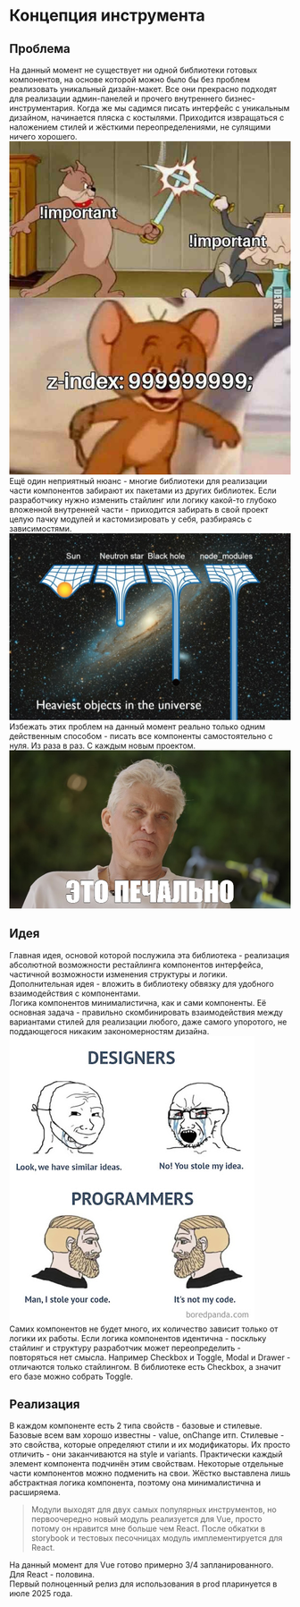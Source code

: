 # Концепция инструмента

## Проблема
На данный момент не существует ни одной библиотеки готовых компонентов, на основе которой можно было бы без проблем реализовать уникальный дизайн-макет. Все они прекрасно подходят для реализации админ-панелей и прочего внутреннего бизнес-инструментария. Когда же мы садимся писать интерфейс с уникальным дизайном, начинается пляска с костылями. Приходится извращаться с наложением стилей и жёсткими переопределениями, не сулящими ничего хорошего.  
![css joke](/images/concepts_pic_1.jpg)  
Ещё один неприятный нюанс - многие библиотеки для реализации части компонентов забирают их пакетами из других библиотек. Если разработчику нужно изменить стайлинг или логику какой-то глубоко вложенной внутренней части - приходится забирать в свой проект целую пачку модулей и кастомизировать у себя, разбираясь с зависимостями.  
![dependencies joke](/images/concepts_pic_2.jpg)  
Избежать этих проблем на данный момент реально только одним действенным способом - писать все компоненты самостоятельно с нуля. Из раза в раз. С каждым новым проектом.
![sad joke](/images/concepts_pic_4.jpg)

## Идея
Главная идея, основой которой послужила эта библиотека - реализация абсолютной возможности рестайлинга компонентов интерфейса, частичной возможности изменения структуры и логики.  
Дополнительная идея - вложить в библиотеку обвязку для удобного взаимодействия с компонентами.  
Логика компонентов минималистична, как и сами компоненты. Её основная задача - правильно скомбинировать взаимодействия между вариантами стилей для реализации любого, даже самого упоротого, не поддающегося никаким закономерностям дизайна.  
![designers joke](/images/concepts_pic_3.jpg)  
Самих компонентов не будет много, их количество зависит только от логики их работы. Если логика компонентов идентична - поскльку стайлинг и структуру разработчик может переопределить - повторяться нет смысла. Например Checkbox и Toggle, Modal и Drawer - отличаются только стайлингом. В библиотеке есть Checkbox, а значит его базе можно собрать Toggle.  

## Реализация
В каждом компоненте есть 2 типа свойств - базовые и стилевые. Базовые всем вам хорошо известны - value, onChange итп. Стилевые - это свойства, которые определяют стили и их модификаторы. Их просто отличить - они заканчиваются на style и variants. Практически каждый элемент компонента подчинён этим свойствам. Некоторые отдельные части компонентов можно подменить на свои. Жёстко выставлена лишь абстрактная логика компонента, поэтому она минималистична и расширяема.  

> Модули выходят для двух самых популярных инструментов, но первоочередно новый модуль реализуется для Vue, просто потому он нравится мне больше чем React. После обкатки в storybook и тестовых песочницах модуль  имплементируется для React.  

На данный момент для Vue готово примерно 3/4 запланированного. Для React - половина.  
Первый полноценный релиз для использования в prod пларинуется в июле 2025 года.  